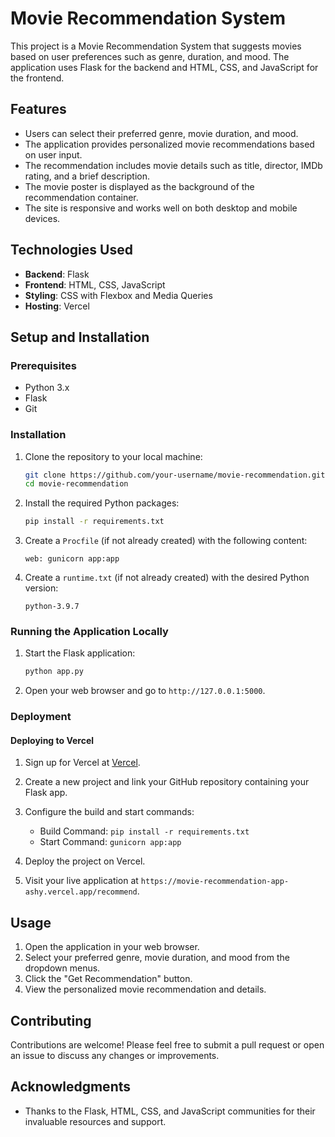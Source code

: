 # Movie Recommendation System

This project is a Movie Recommendation System that suggests movies based on user preferences such as genre, duration, and mood. The application uses Flask for the backend and HTML, CSS, and JavaScript for the frontend.

## Features

- Users can select their preferred genre, movie duration, and mood.
- The application provides personalized movie recommendations based on user input.
- The recommendation includes movie details such as title, director, IMDb rating, and a brief description.
- The movie poster is displayed as the background of the recommendation container.
- The site is responsive and works well on both desktop and mobile devices.

## Technologies Used

- **Backend**: Flask
- **Frontend**: HTML, CSS, JavaScript
- **Styling**: CSS with Flexbox and Media Queries
- **Hosting**: Vercel

## Setup and Installation

### Prerequisites

- Python 3.x
- Flask
- Git 

### Installation

1. Clone the repository to your local machine:

    ```bash
    git clone https://github.com/your-username/movie-recommendation.git
    cd movie-recommendation
    ```

2. Install the required Python packages:

    ```bash
    pip install -r requirements.txt
    ```

3. Create a `Procfile` (if not already created) with the following content:

    ```plaintext
    web: gunicorn app:app
    ```

4. Create a `runtime.txt` (if not already created) with the desired Python version:

    ```plaintext
    python-3.9.7
    ```

### Running the Application Locally

1. Start the Flask application:

    ```bash
    python app.py
    ```

2. Open your web browser and go to `http://127.0.0.1:5000`.

### Deployment

#### Deploying to Vercel

1. Sign up for Vercel at [Vercel](https://vercel.com).

2. Create a new project and link your GitHub repository containing your Flask app.

3. Configure the build and start commands:
    - Build Command: `pip install -r requirements.txt`
    - Start Command: `gunicorn app:app`

4. Deploy the project on Vercel.

5. Visit your live application at `https://movie-recommendation-app-ashy.vercel.app/recommend`.

## Usage

1. Open the application in your web browser.
2. Select your preferred genre, movie duration, and mood from the dropdown menus.
3. Click the "Get Recommendation" button.
4. View the personalized movie recommendation and details.

## Contributing

Contributions are welcome! Please feel free to submit a pull request or open an issue to discuss any changes or improvements.

## Acknowledgments

- Thanks to the Flask, HTML, CSS, and JavaScript communities for their invaluable resources and support.

